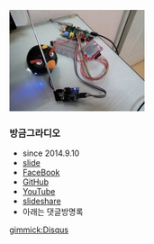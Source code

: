 
![대문](index.jpg)

### 방금그라디오
- since 2014.9.10
- [slide](slide/index.html)
- [FaceBook](https://www.facebook.com/pages/%EB%B0%A9%EA%B8%88%EA%B7%B8%EB%9D%BC%EB%94%94%EC%98%A4/760855817307720)
- [GitHub](https://github.com/dubu/onairradio)
- [YouTube](http://www.youtube.com/watch?v=kERdJyF-7RM)
- [slideshare](http://www.slideshare.net/kozazz/onairradio)
- 아래는 댓글방명록

[gimmick:Disqus](onairfm)
